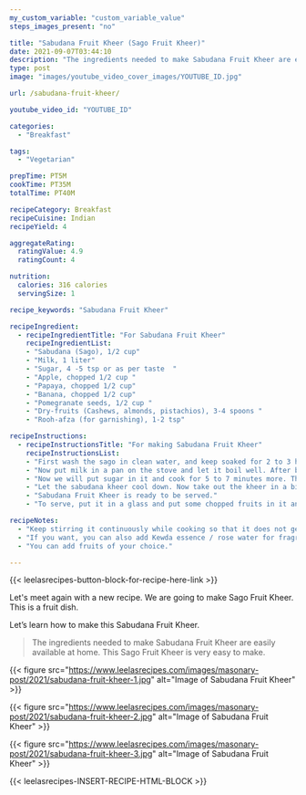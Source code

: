 ```yaml
---
my_custom_variable: "custom_variable_value"
steps_images_present: "no"

title: "Sabudana Fruit Kheer (Sago Fruit Kheer)"
date: 2021-09-07T03:44:10
description: "The ingredients needed to make Sabudana Fruit Kheer are easily available at home. This Kheer is very easy to make."
type: post
image: "images/youtube_video_cover_images/YOUTUBE_ID.jpg"

url: /sabudana-fruit-kheer/

youtube_video_id: "YOUTUBE_ID"

categories: 
  - "Breakfast"

tags:
  - "Vegetarian"

prepTime: PT5M
cookTime: PT35M
totalTime: PT40M

recipeCategory: Breakfast
recipeCuisine: Indian
recipeYield: 4

aggregateRating:
  ratingValue: 4.9
  ratingCount: 4

nutrition:
  calories: 316 calories
  servingSize: 1

recipe_keywords: "Sabudana Fruit Kheer"

recipeIngredient:
  - recipeIngredientTitle: "For Sabudana Fruit Kheer"
    recipeIngredientList:
    - "Sabudana (Sago), 1/2 cup" 
    - "Milk, 1 liter" 
    - "Sugar, 4 -5 tsp or as per taste  " 
    - "Apple, chopped 1/2 cup " 
    - "Papaya, chopped 1/2 cup" 
    - "Banana, chopped 1/2 cup" 
    - "Pomegranate seeds, 1/2 cup " 
    - "Dry-fruits (Cashews, almonds, pistachios), 3-4 spoons " 
    - "Rooh-afza (for garnishing), 1-2 tsp" 

recipeInstructions:
  - recipeInstructionsTitle: "For making Sabudana Fruit Kheer"
    recipeInstructionsList:
    - "First wash the sago in clean water, and keep soaked for 2 to 3 hours. By doing this, they will become soft in texture. " 
    - "Now put milk in a pan on the stove and let it boil well. After boiling the milk, add soaked sago and keep stirring until the sago is cooked well. It should become like kheer. " 
    - "Now we will put sugar in it and cook for 5 to 7 minutes more. Then put some dry fruit shredding in it and turn off the gas." 
    - "Let the sabudana kheer cool down. Now take out the kheer in a big bowl and add all the fruits apple, banana, papaya, pomegranate which were cut, and mix it." 
    - "Sabudana Fruit Kheer is ready to be served." 
    - "To serve, put it in a glass and put some chopped fruits in it and fill it by adding sabudana Kheer and garnish it with some dry fruit pieces and Rooh Afza and serve cold. This is a very healthy fruit kheer. You can also make it during the fasting season." 

recipeNotes:
  - "Keep stirring it continuously while cooking so that it does not get stuck in the bottom." 
  - "If you want, you can also add Kewda essence / rose water for fragrance." 
  - "You can add fruits of your choice." 

---
```


{{< leelasrecipes-button-block-for-recipe-here-link >}}

Let's meet again with a new recipe. We are going to make Sago Fruit Kheer. This is a fruit dish.

Let’s learn how to make this Sabudana Fruit Kheer.

> The ingredients needed to make Sabudana Fruit Kheer are easily available at home. This Sago Fruit Kheer is very easy to make. 


{{< figure src="https://www.leelasrecipes.com/images/masonary-post/2021/sabudana-fruit-kheer-1.jpg" alt="Image of Sabudana Fruit Kheer" >}}

{{< figure src="https://www.leelasrecipes.com/images/masonary-post/2021/sabudana-fruit-kheer-2.jpg" alt="Image of Sabudana Fruit Kheer" >}}

{{< figure src="https://www.leelasrecipes.com/images/masonary-post/2021/sabudana-fruit-kheer-3.jpg" alt="Image of Sabudana Fruit Kheer" >}}

{{< leelasrecipes-INSERT-RECIPE-HTML-BLOCK >}}

